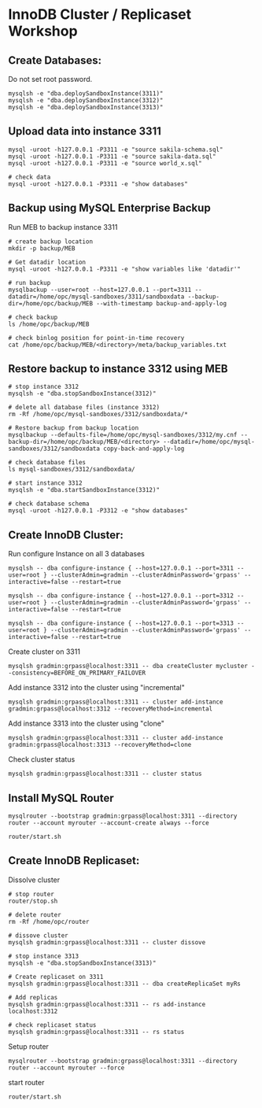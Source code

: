# InnoDB Cluster / Replicaset Workshop

## Create Databases: 
Do not set root password.
```
mysqlsh -e "dba.deploySandboxInstance(3311)"
mysqlsh -e "dba.deploySandboxInstance(3312)"
mysqlsh -e "dba.deploySandboxInstance(3313)"
```
## Upload data into instance 3311
```
mysql -uroot -h127.0.0.1 -P3311 -e "source sakila-schema.sql"
mysql -uroot -h127.0.0.1 -P3311 -e "source sakila-data.sql"
mysql -uroot -h127.0.0.1 -P3311 -e "source world_x.sql"

# check data
mysql -uroot -h127.0.0.1 -P3311 -e "show databases"

```
## Backup using MySQL Enterprise Backup
Run MEB to backup instance 3311
```
# create backup location
mkdir -p backup/MEB

# Get datadir location
mysql -uroot -h127.0.0.1 -P3311 -e "show variables like 'datadir'"

# run backup
mysqlbackup --user=root --host=127.0.0.1 --port=3311 --datadir=/home/opc/mysql-sandboxes/3311/sandboxdata --backup-dir=/home/opc/backup/MEB --with-timestamp backup-and-apply-log

# check backup
ls /home/opc/backup/MEB

# check binlog position for point-in-time recovery
cat /home/opc/backup/MEB/<directory>/meta/backup_variables.txt
```

## Restore backup to instance 3312 using MEB
```
# stop instance 3312
mysqlsh -e "dba.stopSandboxInstance(3312)"

# delete all database files (instance 3312)
rm -Rf /home/opc/mysql-sandboxes/3312/sandboxdata/*

# Restore backup from backup location
mysqlbackup --defaults-file=/home/opc/mysql-sandboxes/3312/my.cnf --backup-dir=/home/opc/backup/MEB/<directory> --datadir=/home/opc/mysql-sandboxes/3312/sandboxdata copy-back-and-apply-log

# check database files
ls mysql-sandboxes/3312/sandboxdata/

# start instance 3312
mysqlsh -e "dba.startSandboxInstance(3312)"

# check database schema
mysql -uroot -h127.0.0.1 -P3312 -e "show databases"
```
## Create InnoDB Cluster:
Run configure Instance on all 3 databases
```
mysqlsh -- dba configure-instance { --host=127.0.0.1 --port=3311 --user=root } --clusterAdmin=gradmin --clusterAdminPassword='grpass' --interactive=false --restart=true

mysqlsh -- dba configure-instance { --host=127.0.0.1 --port=3312 --user=root } --clusterAdmin=gradmin --clusterAdminPassword='grpass' --interactive=false --restart=true

mysqlsh -- dba configure-instance { --host=127.0.0.1 --port=3313 --user=root } --clusterAdmin=gradmin --clusterAdminPassword='grpass' --interactive=false --restart=true
```
Create cluster on 3311
```
mysqlsh gradmin:grpass@localhost:3311 -- dba createCluster mycluster --consistency=BEFORE_ON_PRIMARY_FAILOVER
```
Add instance 3312 into the cluster using "incremental"
```
mysqlsh gradmin:grpass@localhost:3311 -- cluster add-instance gradmin:grpass@localhost:3312 --recoveryMethod=incremental
```
Add instance 3313 into the cluster using "clone"
```
mysqlsh gradmin:grpass@localhost:3311 -- cluster add-instance gradmin:grpass@localhost:3313 --recoveryMethod=clone
```
Check cluster status
```
mysqlsh gradmin:grpass@localhost:3311 -- cluster status
```
## Install MySQL Router
```
mysqlrouter --bootstrap gradmin:grpass@localhost:3311 --directory router --account myrouter --account-create always --force

router/start.sh
```
## Create InnoDB Replicaset:
Dissolve cluster
```
# stop router
router/stop.sh

# delete router
rm -Rf /home/opc/router

# dissove cluster
mysqlsh gradmin:grpass@localhost:3311 -- cluster dissove

# stop instance 3313
mysqlsh -e "dba.stopSandboxInstance(3313)"

# Create replicaset on 3311
mysqlsh gradmin:grpass@localhost:3311 -- dba createReplicaSet myRs

# Add replicas
mysqlsh gradmin:grpass@localhost:3311 -- rs add-instance localhost:3312

# check replicaset status
mysqlsh gradmin:grpass@localhost:3311 -- rs status
```
Setup router
```
mysqlrouter --bootstrap gradmin:grpass@localhost:3311 --directory router --account myrouter --force
```
start router
```
router/start.sh
```


